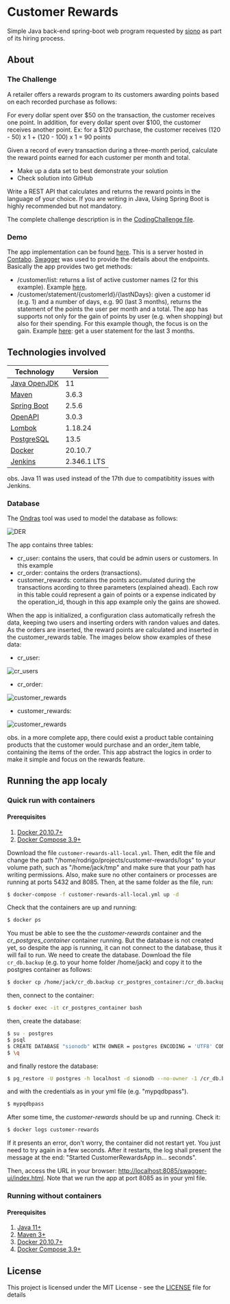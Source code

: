 # Customer Rewards
Simple Java back-end spring-boot web program requested by [siono](https://www.siono.io) as part of its hiring process.  

## About

### The Challenge
A retailer offers a rewards program to its customers awarding points based on each recorded purchase as follows:
 
For every dollar spent over $50 on the transaction, the customer receives one point.
In addition, for every dollar spent over $100, the customer receives another point.
Ex: for a $120 purchase, the customer receives
(120 - 50) x 1 + (120 - 100) x 1 = 90 points
 
Given a record of every transaction during a three-month period, calculate the reward points earned for each customer per month and total. 
- Make up a data set to best demonstrate your solution
- Check solution into GitHub

Write a REST API that calculates and returns the reward points in the language of your choice.
If you are writing in Java, Using Spring Boot is highly recommended but not mandatory.

The complete challenge description is in the [CodingChallenge file](https://github.com/muldon/customer-rewards/blob/master/CodingChallenge.docx). 

### Demo 
The app implementation can be found [here](http://161.97.114.171:8085/swagger-ui/index.html). This is a server hosted in [Contabo](https://contabo.com). [Swagger](https://swagger.io/) was used to provide the details about the endpoints. Basically the app provides two get methods:
- /customer/list: returns a list of active customer names (2 for this example). Example [here](http://161.97.114.171:8085/customer/list).
- /customer/statement/{customerId}/{lastNDays}: given a customer id (e.g. 1) and a number of days, e.g. 90 (last 3 months), returns the statement of the points the user per month and a total. The app has supports not only for the gain of points by user (e.g. when shopping) but also for their spending. For this example though, the focus is on the gain. Example [here](http://161.97.114.171:8085/customer/statement/1/90): get a user statement for the last 3 months.

## Technologies involved
 
| Technology  | Version                                |
| -------------- | ---------------------------------------------------------------------- |
| [Java OpenJDK](https://jdk.java.net/11/) | 11     
| [Maven](https://maven.apache.org)  | 3.6.3 |
| [Spring Boot](https://spring.io/projects/spring-boot)  | 2.5.6 |
| [OpenAPI](https://swagger.io/specification/) | 3.0.3
| [Lombok](https://projectlombok.org/download) | 1.18.24
| [PostgreSQL](https://www.postgresql.org)   | 13.5 |
| [Docker](https://www.docker.com/)   | 20.10.7 |
| [Jenkins](https://www.jenkins.io/)   | 2.346.1 LTS |

obs. Java 11 was used instead of the 17th due to compatibitity issues with Jenkins. 


### Database  

The [Ondras](https://ondras.zarovi.cz/sql/demo/) tool was used to model the database as follows:

![DER](https://github.com/muldon/customer-rewards/blob/master/cr-der.png)

The app contains three tables: 
- cr_user: contains the users, that could be admin users or customers. In this example 
- cr_order: contains the orders (transactions). 
- customer_rewards: contains the points accumulated during the transactions acording to three parameters (explained ahead). Each row in this table could represent a gain of points or a expense indicated by the operation_id, though in this app example only the gains are showed. 

When the app is initialized, a configuration class automatically refresh the data, keeping two users and inserting orders with randon values and dates. As the orders are inserted, the reward points are calculated and inserted in the customer_rewards table. The images below show examples of these data:

- cr_user: 

![cr_users](https://github.com/muldon/customer-rewards/blob/master/cr_user.png)

- cr_order: 

![customer_rewards](https://github.com/muldon/customer-rewards/blob/master/cr_order.png)

- customer_rewards:

![customer_rewards](https://github.com/muldon/customer-rewards/blob/master/customer_rewards.png)

obs. in a more complete app, there could exist a product table containing products that the customer would purchase and an order_item table, containing the items of the order. This app abstract the logics in order to make it simple and focus on the rewards feature. 


## Running the app localy

### Quick run with containers

#### Prerequisites

1. [Docker 20.10.7+](https://www.docker.com/) 
2. [Docker Compose 3.9+](https://www.docker.com/) 

Download the file `customer-rewards-all-local.yml`. Then, edit the file and change the path "/home/rodrigo/projects/customer-rewards/logs" to your volume path, such as "/home/jack/tmp" and make sure that your path has writing permissions. Also, make sure no other containers or processes are running at ports 5432 and 8085. Then, at the same folder as the file, run:

 ```sh
 $ docker-compose -f customer-rewards-all-local.yml up -d
 ```
Check that the containers are up and running: 

```sh
$ docker ps
```

You must be able to see the the *customer-rewards* container and the *cr_postgres_container* container running. But the database is not created yet, so despite the app is running, it can not connect to the database, thus it will fail to run. We need to create the database. Download the file `cr_db.backup` (e.g. to your home folder /home/jack) and copy it to the postgres container as follows: 

```sh
$ docker cp /home/jack/cr_db.backup cr_postgres_container:/cr_db.backup
```
then, connect to the container:
```sh
$ docker exec -it cr_postgres_container bash
```
then, create the database: 
```sh
$ su - postgres
$ psql
$ CREATE DATABASE "sionodb" WITH OWNER = postgres ENCODING = 'UTF8' CONNECTION LIMIT = -1;
$ \q
```
and finally restore the database:
```sh
$ pg_restore -U postgres -h localhost -d sionodb --no-owner -1 /cr_db.backup
```
and with the credentials as in your yml file (e.g. "mypqdbpass"). 
```sh
$ mypqdbpass
```
After some time, the *customer-rewards* should be up and running. Check it: 
```sh
$ docker logs customer-rewards
```
If it presents an error, don't worry, the container did not restart yet. You just need to try again in a few seconds. After it restarts, the log shall present the message at the end: "Started CustomerRewardsApp in... seconds". 

Then, access the URL in your browser: [http://localhost:8085/swagger-ui/index.html](http://localhost:8085/swagger-ui/index.html). Note that we run the app at port 8085 as in your yml file.  

### Running without containers

#### Prerequisites

1. [Java 11+](https://jdk.java.net/11/) 
2. [Maven 3+](https://maven.apache.org)
3. [Docker 20.10.7+](https://www.docker.com/) 
4. [Docker Compose 3.9+](https://www.docker.com/) 
 
  


## License

This project is licensed under the MIT License - see the [LICENSE](LICENSE.txt) file for details


[Java 1.8]: http://www.oracle.com/technetwork/java/javase/downloads/jre8-downloads-2133155.html
[Postgres 9.4]: https://www.postgresql.org/download/
[PgAdmin]: https://www.pgadmin.org/download/



